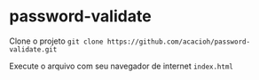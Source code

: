 # password-validate

Clone o projeto
`git clone https://github.com/acacioh/password-validate.git`

Execute o arquivo com seu navegador de internet
`index.html`
